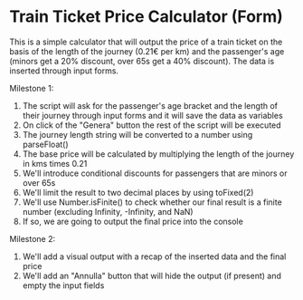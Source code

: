 # Train Ticket Price Calculator (Form)

This is a simple calculator that will output the price of a train ticket on the basis of the length of the journey (0.21€ per km) and the passenger's age (minors get a 20% discount, over 65s get a 40% discount). The data is inserted through input forms.

Milestone 1:

1. The script will ask for the passenger's age bracket and the length of their journey through input forms and it will save the data as variables
2. On click of the "Genera" button the rest of the script will be executed
3. The journey length string will be converted to a number using parseFloat()
4. The base price will be calculated by multiplying the length of the journey in kms times 0.21
5. We'll introduce conditional discounts for passengers that are minors or over 65s
6. We'll limit the result to two decimal places by using toFixed(2)
7. We'll use Number.isFinite() to check whether our final result is a finite number (excluding Infinity, -Infinity, and NaN)
8. If so, we are going to output the final price into the console

Milestone 2:

1. We'll add a visual output with a recap of the inserted data and the final price
2. We'll add an "Annulla" button that will hide the output (if present) and empty the input fields